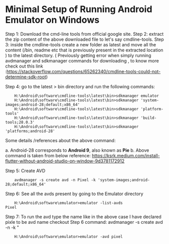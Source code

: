 # Minimal Setup of Running Android Emulator on Windows

Step 1: Download the cmd-line tools from official google site.
Step 2: extract the zip content of the above downloaded file to let's say cmdline-tools.
Step 3: inside the cmdline-tools create a new folder as latest and move all the content (/bin, readme etc that is previously present in the extracted location ) to the latest directory.
( Previously getting error when simply running avdmanager and sdkmanager commands for downloading , to know more check out this link :<https://stackoverflow.com/questions/65262340/cmdline-tools-could-not-determine-sdk-root>)

Step 4: go to the latest > bin directory and run the following commands:

```
    H:\Android\software\cmdline-tools\latest\bin>sdkmanager emulator
    H:\Android\software\cmdline-tools\latest\bin>sdkmanager 'system-images;android-28;default;x86_64'
    H:\Android\software\cmdline-tools\latest\bin>sdkmanager 'platform-tools'
    H:\Android\software\cmdline-tools\latest\bin>sdkmanager 'build-tools;28.0.3'
    H:\Android\software\cmdline-tools\latest\bin>sdkmanager 'platforms;android-28'
```

Some details /references about the above command:

a. Android-28 corresponds to **Android 9**, also known as **Pie**
b. Above command is taken from below reference: <https://ksrk.medium.com/install-flutter-without-android-studio-on-window-9d3781172912>

Step 5: Create AVD

```
    avdmanager -s create avd -n Pixel -k 'system-images;android-28;default;x86_64'
```

Step 6: See all the avds present by going to the Emulator directory

```
    H:\Android\software\emulator>emulator -list-avds
Pixel
```

Step 7: To run the avd type the name like in the above case I have declared pixle to be avd name checkout Step 6 command: avdmanager -s create avd -n <name of the avd> -k "

```
    H:\Android\software\emulator>emulator -avd pixel
```
